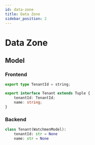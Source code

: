 ```yaml
---
id: data-zone  
title: Data Zone  
sidebar_position: 2
---
```


# Data Zone
## Model
### Frontend
```typescript title="watchmen-web-client/src/services/data/tuples/tenant-types.ts"
export type TenantId = string;

export interface Tenant extends Tuple {
	tenantId: TenantId;
	name: string;
}
```

### Backend
```python title="watchmen-matryoshka-doll/watchmen/auth/tenant.py"
class Tenant(WatchmenModel):
    tenantId: str = None
    name: str = None
```